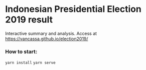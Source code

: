 # Indonesian Presidential Election 2019 result
Interactive summary and analysis.
Access at https://vancassa.github.io/election2019/

### How to start:
`yarn install`
`yarn serve`
